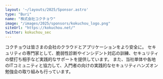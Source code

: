 ```yaml
---
layout: '~/layouts/2025/Sponsor.astro'
type: "Buri"
name: "株式会社コクチョウ"
image: "/images/2025/sponsors/kokuchou_logo.png"
siteUrl: "https://kokuchou.net/"
twitter: kokuchou_sec
---
```


コクチョウは皆さまの会社のクラウドとアプリケーションをより安全に。 セキュリティの専門家として、脆弱性診断やインシデント対応の訓練、セキュリティの壁打ち相手など実践的なサポートを提供しています。 また、当社単体や各地のITコミュニティと協力して、入門者の向けの実践的なセキュリティハンズオン勉強会の取り組みも行っています。
